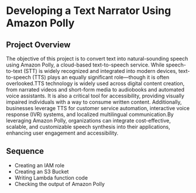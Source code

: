 # Developing a Text Narrator Using Amazon Polly
## Project Overview
The objective of this project is to convert text into natural-sounding speech using Amazon Polly, a cloud-based text-to-speech service. While speech-to-text (STT) is widely recognized and integrated into modern devices, text-to-speech (TTS) plays an equally significant role—though it is often overlooked.TTS technology is widely used across digital content creation, from narrated videos and short-form media to audiobooks and automated voice assistants. It is also a critical tool for accessibility, providing visually impaired individuals with a way to consume written content. Additionally, businesses leverage TTS for customer service automation, interactive voice response (IVR) systems, and localized multilingual communication.By leveraging Amazon Polly, organizations can integrate cost-effective, scalable, and customizable speech synthesis into their applications, enhancing user engagement and accessibility.
## Sequence
- Creating an IAM role
- Creating an S3 Bucket
- Writing Lambda function code
- Checking the output of Amazon Polly

